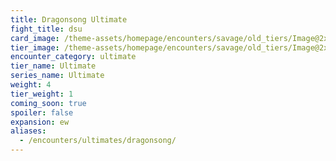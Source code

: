 ```yaml
---
title: Dragonsong Ultimate
fight_title: dsu
card_image: /theme-assets/homepage/encounters/savage/old_tiers/Image@2x.png
tier_image: /theme-assets/homepage/encounters/savage/old_tiers/Image@2x.png
encounter_category: ultimate
tier_name: Ultimate
series_name: Ultimate
weight: 4
tier_weight: 1
coming_soon: true
spoiler: false
expansion: ew
aliases:
  - /encounters/ultimates/dragonsong/
---
```

